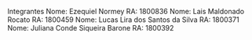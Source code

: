 Integrantes
Nome: Ezequiel Normey
RA: 1800836
Nome: Lais Maldonado Rocato
RA: 1800459
Nome: Lucas Lira dos Santos da Silva
RA: 1800371
Nome: Juliana Conde Siqueira Barone
RA: 1800392

